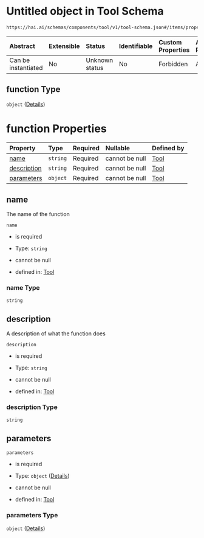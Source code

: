 # Untitled object in Tool Schema

```txt
https://hai.ai/schemas/components/tool/v1/tool-schema.json#/items/properties/function
```



| Abstract            | Extensible | Status         | Identifiable | Custom Properties | Additional Properties | Access Restrictions | Defined In                                                                                                              |
| :------------------ | :--------- | :------------- | :----------- | :---------------- | :-------------------- | :------------------ | :---------------------------------------------------------------------------------------------------------------------- |
| Can be instantiated | No         | Unknown status | No           | Forbidden         | Allowed               | none                | [tool.schema.json\*](../../https:/hai.ai/schemas/=./schemas/components/tool/v1/tool.schema.json "open original schema") |

## function Type

`object` ([Details](tool-1-items-properties-function.md))

# function Properties

| Property                    | Type     | Required | Nullable       | Defined by                                                                                                                                                                        |
| :-------------------------- | :------- | :------- | :------------- | :-------------------------------------------------------------------------------------------------------------------------------------------------------------------------------- |
| [name](#name)               | `string` | Required | cannot be null | [Tool](tool-1-items-properties-function-properties-name.md "https://hai.ai/schemas/components/tool/v1/tool-schema.json#/items/properties/function/properties/name")               |
| [description](#description) | `string` | Required | cannot be null | [Tool](tool-1-items-properties-function-properties-description.md "https://hai.ai/schemas/components/tool/v1/tool-schema.json#/items/properties/function/properties/description") |
| [parameters](#parameters)   | `object` | Required | cannot be null | [Tool](tool-1-items-properties-function-properties-parameters.md "https://hai.ai/schemas/components/tool/v1/tool-schema.json#/items/properties/function/properties/parameters")   |

## name

The name of the function

`name`

* is required

* Type: `string`

* cannot be null

* defined in: [Tool](tool-1-items-properties-function-properties-name.md "https://hai.ai/schemas/components/tool/v1/tool-schema.json#/items/properties/function/properties/name")

### name Type

`string`

## description

A description of what the function does

`description`

* is required

* Type: `string`

* cannot be null

* defined in: [Tool](tool-1-items-properties-function-properties-description.md "https://hai.ai/schemas/components/tool/v1/tool-schema.json#/items/properties/function/properties/description")

### description Type

`string`

## parameters



`parameters`

* is required

* Type: `object` ([Details](tool-1-items-properties-function-properties-parameters.md))

* cannot be null

* defined in: [Tool](tool-1-items-properties-function-properties-parameters.md "https://hai.ai/schemas/components/tool/v1/tool-schema.json#/items/properties/function/properties/parameters")

### parameters Type

`object` ([Details](tool-1-items-properties-function-properties-parameters.md))
